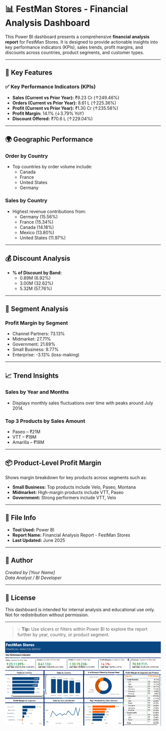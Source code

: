 # 📊 FestMan Stores - Financial Analysis Dashboard

This Power BI dashboard presents a comprehensive **financial analysis report** for FestMan Stores. It is designed to provide actionable insights into key performance indicators (KPIs), sales trends, profit margins, and discounts across countries, product segments, and customer types.

---

## 📌 Key Features

### ✅ Key Performance Indicators (KPIs)
- **Sales (Current vs Prior Year):** ₹9.23 Cr (↑249.46%)
- **Orders (Current vs Prior Year):** 8.61 L (↑225.36%)
- **Profit (Current vs Prior Year):** ₹1.30 Cr (↑235.58%)
- **Profit Margin:** 14.1% (↓3.79% YoY)
- **Discount Offered:** ₹70.6 L (↑229.04%)

---

## 🌍 Geographic Performance
### **Order by Country**
- Top countries by order volume include:
  - Canada
  - France
  - United States
  - Germany

### **Sales by Country**
- Highest revenue contributions from:
  - Germany (15.56%)
  - France (15.34%)
  - Canada (14.18%)
  - Mexico (13.80%)
  - United States (11.97%)

---

## 💰 Discount Analysis
- **% of Discount by Band:**
  - 0.89M (6.92%)
  - 3.00M (32.62%)
  - 5.32M (57.76%)

---

## 🧩 Segment Analysis
### **Profit Margin by Segment**
- Channel Partners: 73.13%
- Midmarket: 27.71%
- Government: 21.69%
- Small Business: 9.77%
- Enterprise: -3.13% (loss-making)

---

## 📈 Trend Insights
### **Sales by Year and Months**
- Displays monthly sales fluctuations over time with peaks around July 2014.

### **Top 3 Products by Sales Amount**
- Paseo – ₹21M
- VTT – ₹19M
- Amarilla – ₹18M

---

## 📦 Product-Level Profit Margin
Shows margin breakdown for key products across segments such as:
- **Small Business:** Top products include Velo, Paseo, Montana
- **Midmarket:** High-margin products include VTT, Paseo
- **Government:** Strong performers include VTT, Velo

---

## 📂 File Info
- **Tool Used:** Power BI
- **Report Name:** Financial Analysis Report - FestMan Stores
- **Last Updated:** June 2025

---

## 📝 Author
*Created by [Your Name]*  
*Data Analyst / BI Developer*

---

## 📎 License
This dashboard is intended for internal analysis and educational use only. Not for redistribution without permission.

---

> 💡 **Tip:** Use slicers or filters within Power BI to explore the report further by year, country, or product segment.

![alt text](<Screenshot 2025-06-19 115021.png>)
